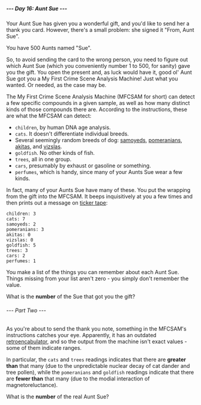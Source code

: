 ##### --- Day 16: Aunt Sue ---

Your Aunt Sue has given you a wonderful gift, and you'd like to send her a thank
you card. However, there's a small problem: she signed it "From, Aunt Sue".

You have 500 Aunts named "Sue".

So, to avoid sending the card to the wrong person, you need to figure out which
Aunt Sue (which you conveniently number 1 to 500, for sanity) gave you the gift.
You open the present and, as luck would have it, good ol' Aunt Sue got you a My
First Crime Scene Analysis Machine! Just what you wanted. Or needed, as the case
may be.

The My First Crime Scene Analysis Machine (MFCSAM for short) can detect a few
specific compounds in a given sample, as well as how many distinct kinds of
those compounds there are. According to the instructions, these are what the
MFCSAM can detect:

- `children`, by human DNA age analysis.
- `cats`. It doesn't differentiate individual breeds.
- Several seemingly random breeds of dog:
[samoyeds](https://en.wikipedia.org/wiki/Samoyed_%28dog%29),
[pomeranians](https://en.wikipedia.org/wiki/Pomeranian_%28dog%29),
[akitas](https://en.wikipedia.org/wiki/Akita_%28dog%29), and
[vizslas](https://en.wikipedia.org/wiki/Vizsla).
- `goldfish`. No other kinds of fish.
- `trees`, all in one group.
- `cars`, presumably by exhaust or gasoline or something.
- `perfumes`, which is handy, since many of your Aunts Sue wear a few kinds.

In fact, many of your Aunts Sue have many of these. You put the wrapping from
the gift into the MFCSAM. It beeps inquisitively at you a few times and then
prints out a message on
[ticker tape](https://en.wikipedia.org/wiki/Ticker_tape):

```
children: 3
cats: 7
samoyeds: 2
pomeranians: 3
akitas: 0
vizslas: 0
goldfish: 5
trees: 3
cars: 2
perfumes: 1
```

You make a list of the things you can remember about each Aunt Sue. Things
missing from your list aren't zero - you simply don't remember the value.

What is the **number** of the Sue that got you the gift?

###### --- Part Two ---

As you're about to send the thank you note, something in the MFCSAM's
instructions catches your eye. Apparently, it has an outdated
[retroencabulator](https://www.youtube.com/watch?v=RXJKdh1KZ0w), and so the
output from the machine isn't exact values - some of them indicate ranges.

In particular, the `cats` and `trees` readings indicates that there are
**greater than** that many (due to the unpredictable nuclear decay of cat dander
and tree pollen), while the `pomeranians` and `goldfish` readings indicate that
there are **fewer than** that many (due to the modial interaction of
magnetoreluctance).

What is the **number** of the real Aunt Sue?
